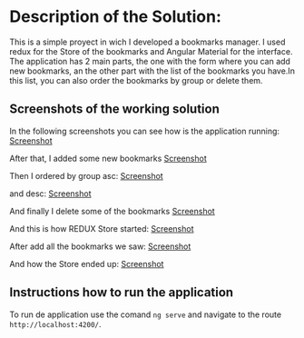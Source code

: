 # Description of the Solution:

This is a simple proyect in wich I developed a bookmarks manager. I used redux for the Store of the bookmarks and Angular Material for the interface.
The application has 2 main parts, the one with the form where you can add new bookmarks, an the other part with the list of the bookmarks you have.In this list, you can also order the bookmarks by group or delete them.

## Screenshots of the working solution

In the following screenshots you can see how is the application running:
[Screenshot](ScreenShots/1.PNG)

After that, I added some new bookmarks
[Screenshot](ScreenShots/2.PNG)

Then I ordered by group asc:
[Screenshot](ScreenShots/3.PNG)

and desc:
[Screenshot](ScreenShots/4.PNG)

And finally I delete some of the bookmarks
[Screenshot](ScreenShots/5.PNG)

And this is how REDUX Store started:
[Screenshot](ScreenShots/r1.PNG)

After add all the bookmarks we saw:
[Screenshot](ScreenShots/r2.PNG)

And how the Store ended up:
[Screenshot](ScreenShots/r3.PNG)




## Instructions how to run the application

To run de application use the comand `ng serve` and navigate to the route `http://localhost:4200/`.


